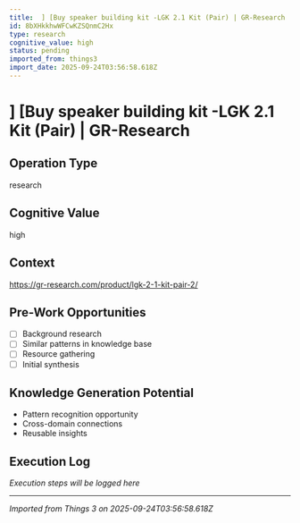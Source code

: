```yaml
---
title:  ] [Buy speaker building kit -LGK 2.1 Kit (Pair) | GR-Research
id: 8bXHkkhwWFCwKZSQnmC2Hx
type: research
cognitive_value: high
status: pending
imported_from: things3
import_date: 2025-09-24T03:56:58.618Z
---
```


#  ] [Buy speaker building kit -LGK 2.1 Kit (Pair) | GR-Research

## Operation Type
research

## Cognitive Value
high

## Context
https://gr-research.com/product/lgk-2-1-kit-pair-2/

## Pre-Work Opportunities
- [ ] Background research
- [ ] Similar patterns in knowledge base
- [ ] Resource gathering
- [ ] Initial synthesis

## Knowledge Generation Potential
- Pattern recognition opportunity
- Cross-domain connections
- Reusable insights

## Execution Log
*Execution steps will be logged here*

---
*Imported from Things 3 on 2025-09-24T03:56:58.618Z*
